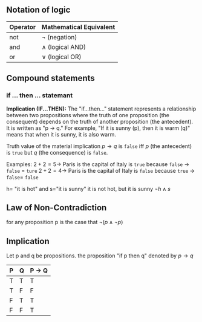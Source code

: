 ## Notation of logic
| Operator | Mathematical Equivalent |
|----------|-------------------------|
| not      | ¬ (negation)           |
| and      | ∧ (logical AND)        |
| or       | ∨ (logical OR)         |
## Compound statements
### if ... then ... statemant
**Implication (IF...THEN):** The "if...then..." statement represents a relationship between two propositions where the truth of one proposition (the consequent) depends on the truth of another proposition (the antecedent). It is written as "p → q." For example, "If it is sunny (p), then it is warm (q)" means that when it is sunny, it is also warm.

Truth value of the material implication $p \rightarrow q$ is `false` 
iff $p$ (the antecedent) is `true` but $q$ (the consequence) is `false`.

Examples:
$2+2=5 \rightarrow$ Paris is the capital of Italy is `true` because `false` $\rightarrow$ `false` = `ture`
$2+2=4 \rightarrow$ Paris is the capital of Italy is `false` because `true` $\rightarrow$ `false`= `false` 

h= "it is hot" and s="it is sunny"
it is not hot, but it is sunny $\neg h\land s$   
## Law of Non-Contradiction
for any proposition p is the case that $\neg(p\land\neg p)$
## Implication
Let p and q be propositions. the proposition "if p then q" denoted by $p \rightarrow q$ 

| P | Q | P → Q |
|---|---|-------|
| T | T |   T   |
| T | F |   F   |
| F | T |   T   |
| F | F |   T   |
